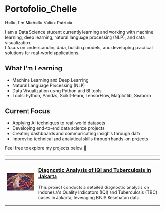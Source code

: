 # Portofolio_Chelle

Hello, I'm Michelle Velice Patricia.

I am a Data Science student currently learning and working with machine learning, deep learning, natural language processing (NLP), and data visualization.  
I focus on understanding data, building models, and developing practical solutions for real-world applications.

## What I’m Learning
- Machine Learning and Deep Learning  
- Natural Language Processing (NLP)  
- Data Visualization using Python and BI tools  
- Tools: Python, Pandas, Scikit-learn, TensorFlow, Matplotlib, Seaborn

## Current Focus
- Applying AI techniques to real-world datasets  
- Developing end-to-end data science projects  
- Creating dashboards and communicating insights through data  
- Improving technical and analytical skills through hands-on projects

Feel free to explore my projects below 👋

---------------------------------------------------------

<table>
  <tr>
    <td>
      <img src="https://github.com/chellecia/Diagnostics-Analysis-Article/blob/main/tbc%20gambar.jpg?raw=true" width="300"/>
    </td>
    <td>
      <h3><a href="https://github.com/chellecia/Diagnostics-Analysis-Article">Diagnostic Analysis of IQI and Tuberculosis in Jakarta</a></h3>
      <p>This project conducts a detailed diagnostic analysis on Indonesia's Quality Indicators (IQI) and Tuberculosis (TBC) cases in Jakarta, leveraging BPJS Kesehatan data.</p>
    </td>
  </tr>
</table>

